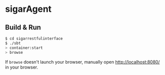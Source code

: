 # sigarAgent #

## Build & Run ##

```sh
$ cd sigarrestfulinterface
$ ./sbt
> container:start
> browse
```

If `browse` doesn't launch your browser, manually open [http://localhost:8080/](http://localhost:8080/) in your browser.
